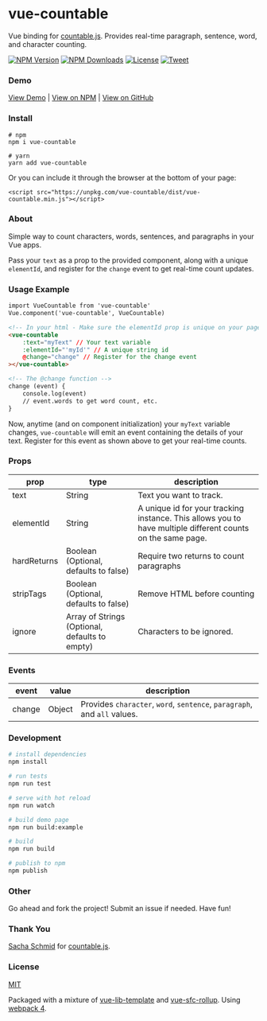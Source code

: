 # vue-countable

Vue binding for [countable.js](https://sacha.me/Countable/). Provides real-time paragraph, sentence, word, and character counting.

<p align="left">
  <a href="https://www.npmjs.com/package/vue-countable"><img src="https://img.shields.io/npm/v/vue-countable.svg" alt="NPM Version"></a>
  <a href="https://www.npmjs.com/package/vue-countable"><img src="https://img.shields.io/npm/dt/vue-countable.svg" alt="NPM Downloads"></a>
  <a href="http://opensource.org/licenses/MIT"><img src="https://img.shields.io/badge/license-MIT-blue.svg" alt="License"></a>
  <a href="https://twitter.com/intent/tweet?url=https%3A%2F%2Fgithub.com%2Fjohndatserakis%2Fvue-countable&text=Check%20out%20vue-countable%20on%20GitHub&via=johndatserakis">
  <img src="https://img.shields.io/twitter/url/https/github.com/johndatserakis/vue-countable.svg?style=social" alt="Tweet"></a>
</p>

### Demo

[View Demo](https://johndatserakis.github.io/vue-countable/) | [View on NPM](https://www.npmjs.com/package/vue-countable) | [View on GitHub](https://github.com/johndatserakis/vue-countable)

### Install

```
# npm
npm i vue-countable

# yarn
yarn add vue-countable
```

Or you can include it through the browser at the bottom of your page:

`<script src="https://unpkg.com/vue-countable/dist/vue-countable.min.js"></script>`

### About

Simple way to count characters, words, sentences, and paragraphs in your Vue apps.

Pass your `text` as a prop to the provided component, along with a unique `elementId`, and register for the `change` event to get real-time count updates.

### Usage Example

```html
import VueCountable from 'vue-countable'
Vue.component('vue-countable', VueCountable)
```

```html
<!-- In your html - Make sure the elementId prop is unique on your page. -->
<vue-countable
    :text="myText" // Your text variable
    :elementId="'myId'" // A unique string id
    @change="change" // Register for the change event
></vue-countable>

<!-- The @change function -->
change (event) {
    console.log(event)
    // event.words to get word count, etc.
}
```

Now, anytime (and on component initialization) your `myText` variable changes, `vue-countable` will emit an event containing the details of your text. Register for this event as shown above to get your real-time counts.

### Props

| prop    | type  | description                    |
|---------|-------|--------------------------------|
| text | String | Text you want to track. |
| elementId | String | A unique id for your tracking instance. This allows you to have multiple different counts on the same page.|
| hardReturns | Boolean (Optional, defaults to false) | Require two returns to count paragraphs |
| stripTags | Boolean (Optional, defaults to false) | Remove HTML before counting |
| ignore | Array of Strings (Optional, defaults to empty) | Characters to be ignored. |

### Events

| event    | value  | description                    |
|---------|-------|--------------------------------|
| change | Object | Provides `character`, `word`, `sentence`, `paragraph`, and `all` values. |

### Development

``` bash
# install dependencies
npm install

# run tests
npm run test

# serve with hot reload
npm run watch

# build demo page
npm run build:example

# build
npm run build

# publish to npm
npm publish
```

### Other

Go ahead and fork the project! Submit an issue if needed. Have fun!

### Thank You

[Sacha Schmid](https://sacha.me/) for [countable.js](https://sacha.me/Countable/).

### License

[MIT](http://opensource.org/licenses/MIT)

Packaged with a mixture of [vue-lib-template](https://github.com/biigpongsatorn/vue-lib-template) and [vue-sfc-rollup](https://github.com/team-innovation/vue-sfc-rollup). Using [webpack 4](https://webpack.js.org/).